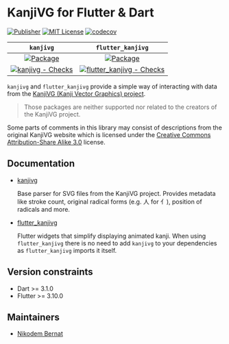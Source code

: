 # KanjiVG for Flutter & Dart

[![Publisher](https://img.shields.io/pub/publisher/kanjivg.svg)](https://pub.dev/packages/kanjivg/publisher)
[![MIT License](https://img.shields.io/badge/license-MIT-purple.svg)](https://opensource.org/licenses/MIT)
[![codecov](https://codecov.io/gh/n-bernat/kanjivg/graph/badge.svg?token=VDZJJ9TMAL)](https://codecov.io/gh/n-bernat/kanjivg)

|                                                                                    `kanjivg`                                                                                    |                                                                                       `flutter_kanjivg`                                                                                       |
| :-----------------------------------------------------------------------------------------------------------------------------------------------------------------------------: | :-------------------------------------------------------------------------------------------------------------------------------------------------------------------------------------------: |
|                                            [![Package](https://img.shields.io/pub/v/kanjivg.svg)](https://pub.dev/packages/kanjivg)                                             |                                           [![Package](https://img.shields.io/pub/v/flutter_kanjivg.svg)](https://pub.dev/packages/flutter_kanjivg)                                            |
| [![kanjivg - Checks](https://github.com/n-bernat/kanjivg/actions/workflows/dart_checks.yaml/badge.svg)](https://github.com/n-bernat/kanjivg/actions/workflows/dart_checks.yaml) | [![flutter_kanjivg - Checks](https://github.com/n-bernat/kanjivg/actions/workflows/flutter_checks.yaml/badge.svg)](https://github.com/n-bernat/kanjivg/actions/workflows/flutter_checks.yaml) |

`kanjivg` and `flutter_kanjivg` provide a simple way of interacting with data from the [KanjiVG (Kanji Vector Graphics) project](https://kanjivg.tagaini.net).

> Those packages are neither supported nor related to the creators of the KanjiVG project.

Some parts of comments in this library may consist of descriptions from the original KanjiVG website which is licensed under the [Creative Commons Attribution-Share Alike 3.0](https://creativecommons.org/licenses/by-sa/3.0) license.

## Documentation

- [kanjivg](https://github.com/n-bernat/kanjivg/tree/master/kanjivg)

  Base parser for SVG files from the KanjiVG project. Provides metadata like stroke count, original radical forms (e.g. 人 for 亻), position of radicals and more.

- [flutter_kanjivg](https://github.com/n-bernat/kanjivg/tree/master/flutter_kanjivg)

  Flutter widgets that simplify displaying animated kanji. When using `flutter_kanjivg` there is no need to add `kanjivg` to your dependencies as `flutter_kanjivg` imports it itself.

## Version constraints

- Dart >= 3.1.0
- Flutter >= 3.10.0

## Maintainers

- [Nikodem Bernat](https://nikodembernat.com)
